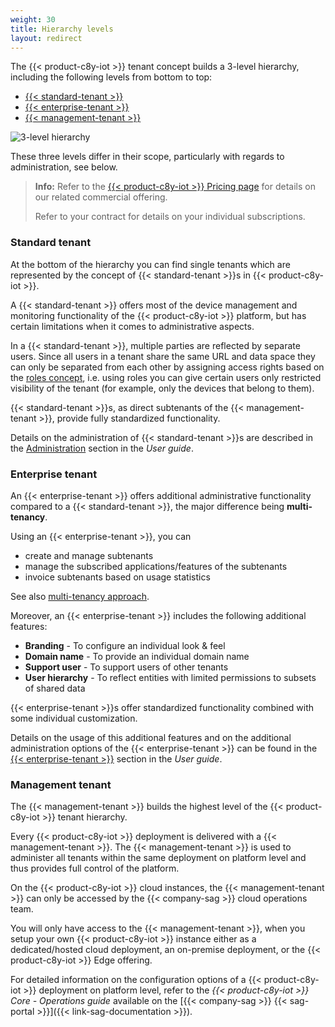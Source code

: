 ```yaml
---
weight: 30
title: Hierarchy levels
layout: redirect
---
```


The {{< product-c8y-iot >}} tenant concept builds a 3-level hierarchy, including the following levels from bottom to top:

* [{{< standard-tenant >}}](#standard-tenant)
* [{{< enterprise-tenant >}}](#enterprise-tenant)
* [{{< management-tenant >}}](#management-tenant)


![3-level hierarchy](/images/concepts-guide/tenant-hierarchy.png)

These three levels differ in their scope, particularly with regards to administration, see below.

>**Info:** Refer to the [{{< product-c8y-iot >}} Pricing page](https://www.softwareag.cloud/site/pricing/cumulocity-iot.html#/) for details on our related commercial offering.
>
>Refer to your contract for details on your individual subscriptions.
>

<a name="standard-tenant"></a>
### Standard tenant

At the bottom of the hierarchy you can find single tenants which are represented by the concept of {{< standard-tenant >}}s in {{< product-c8y-iot >}}.

A {{< standard-tenant >}} offers most of the device management and monitoring functionality of the {{< product-c8y-iot >}} platform, but has certain limitations when it comes to administrative aspects.

In a {{< standard-tenant >}}, multiple parties are reflected by separate users. Since all users in a tenant share the same URL and data space they can only be separated from each other by assigning access rights based on the [roles concept](/concepts/security/#access-control), i.e. using roles you can give certain users only restricted visibility of the tenant (for example, only the devices that belong to them).

{{< standard-tenant >}}s, as direct subtenants of the {{< management-tenant >}}, provide fully standardized functionality.

Details on the administration of {{< standard-tenant >}}s are described in the [Administration](/users-guide/administration/) section in the *User guide*.

<a name="enterprise-tenant"></a>
### Enterprise tenant

An {{< enterprise-tenant >}} offers additional administrative functionality compared to a {{< standard-tenant >}}, the major difference being **multi-tenancy**.

Using an {{< enterprise-tenant >}}, you can

* create and manage subtenants
* manage the subscribed applications/features of the subtenants
* invoice subtenants based on usage statistics

See also [multi-tenancy approach](/concepts/tenant-hierarchy/#multi-tenancy).

Moreover, an {{< enterprise-tenant >}} includes the following additional features:

* **Branding** -  To configure an individual look & feel
* **Domain name** - To provide an individual domain name
* **Support user** - To support users of other tenants
* **User hierarchy** - To reflect entities with limited permissions to subsets of shared data

{{< enterprise-tenant >}}s offer standardized functionality combined with some individual customization.

Details on the usage of this additional features and on the additional administration options of the {{< enterprise-tenant >}} can be found in the [{{< enterprise-tenant >}}](/users-guide/enterprise-tenant/) section in the *User guide*.

<a name="management-tenant"></a>
### Management tenant

The {{< management-tenant >}} builds the highest level of the {{< product-c8y-iot >}} tenant hierarchy.

Every {{< product-c8y-iot >}} deployment is delivered with a {{< management-tenant >}}. The {{< management-tenant >}} is used to administer all tenants within the same deployment on platform level and thus provides full control of the platform.

On the {{< product-c8y-iot >}} cloud instances, the {{< management-tenant >}} can only be accessed by the {{< company-sag >}} cloud operations team.

You will only have access to the {{< management-tenant >}}, when you setup your own {{< product-c8y-iot >}} instance either as a dedicated/hosted cloud deployment, an on-premise deployment, or the {{< product-c8y-iot >}} Edge offering.

For detailed information on the configuration options of a {{< product-c8y-iot >}} deployment on platform level, refer to the *{{< product-c8y-iot >}} Core - Operations guide* available on the [{{< company-sag >}} {{< sag-portal >}}]({{< link-sag-documentation >}}).

